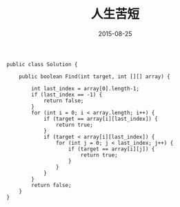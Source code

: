 ﻿---layout: posttitle: "人生苦短"date: 2015-08-25 description: "人生感悟"tag: 博客 ---   ```public class Solution {    public boolean Find(int target, int [][] array) {        int last_index = array[0].length-1;        if (last_index == -1) {			return false;		}        for (int i = 0; i < array.length; i++) {            if (target == array[i][last_index]) {                return true;            }            if (target < array[i][last_index]) {                for (int j = 0; j < last_index; j++) {                    if (target == array[i][j]) {                        return true;                    }                }            }        }        return false;    }}```